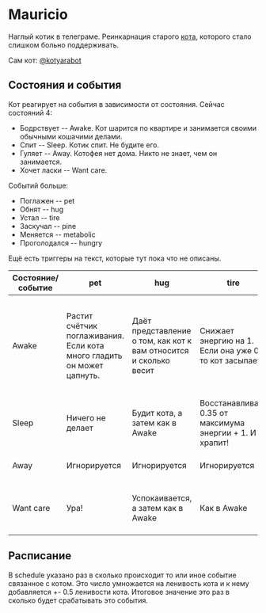 # Mauricio
Наглый котик в телеграме. Реинкарнация старого [кота](https://github.com/Ecialo/kotbot), которого стало слишком больно поддерживать.

Сам кот: [@kotyarabot](https://t.me/kotyarabot)

## Состояния и события
Кот реагирует на события в зависимости от состояния. Сейчас состояний 4:
* Бодрствует -- Awake. Кот шарится по квартире и занимается своими обычными кошачими делами.
* Спит -- Sleep. Котик спит. Не будите его.
* Гуляет -- Away. Котофея нет дома. Никто не знает, чем он занимается.
* Хочет ласки -- Want care.

Событий больше:
* Поглажен -- pet
* Обнят -- hug
* Устал -- tire
* Заскучал -- pine
* Меняется -- metabolic
* Проголодался -- hungry

Ещё есть триггеры на текст, которые тут пока что не описаны.

Состояние/событие | pet | hug | tire | pine | hungry | metabolic
----------------- | --- |---- | ---- | ---- | ------ | ---------
Awake | Растит счётчик поглаживания. Если кота много гладить он может цапнуть. | Даёт представление о том, как кот к вам относится и сколько весит | Снижает энергию на 1. Если она уже 0, то кот засыпает | Если кот мало глажен (меньше 4 раз), то он начинает докапываться до чата (Want care), если много -- убегает | Съедает первое что лежит в кормушке. Если кормушка пустая, то сытость уменьшается на 1 | Толстеет или худеет, в зависимости от насыщения
Sleep | Ничего не делает | Будит кота, а затем как в Awake | Восстанавливает 0.35 от максимума энергии + 1. И храпит! | Игнорируется | Игнорируется | Как в Awake
Away | Игнорируется | Игнорируется | Игнорируется | Кот возвращается домой | Игнорируется | Как в Awake, но без сообщений
Want care | Ура! | Успокаивается, а затем как в Awake | Как в Awake | Кот трижды напоминает о себе, а затем обижается на всех | как в Awake | как в Awake 

## Расписание
В schedule указано раз в сколько происходит то или иное событие связанное с котом. Это число умножается на ленивость кота и к нему добавляется +- 0.5 ленивости кота. Итоговое значение это раз в сколько будет срабатывать это события.
